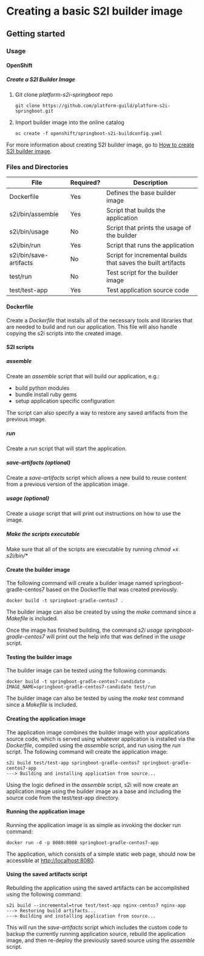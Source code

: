 
# Creating a basic S2I builder image  

## Getting started  

### Usage
#### OpenShift
##### Create a S2I Builder Image
1. Git clone *platform-s2i-springboot* repo
    ```console
    git clone https://github.com/platform-guild/platform-s2i-springboot.git
    ```
2. Import builder image into the online catalog
    ```console
    oc create -f openshift/springboot-s2i-buildconfig.yaml  
    ```
For more information about creating S2I builder image, go to [How to create S2I builder image](https://blog.openshift.com/create-s2i-builder-image/).

### Files and Directories  
| File                   | Required? | Description                                                  |
|------------------------|-----------|--------------------------------------------------------------|
| Dockerfile             | Yes       | Defines the base builder image                               |
| s2i/bin/assemble       | Yes       | Script that builds the application                           |
| s2i/bin/usage          | No        | Script that prints the usage of the builder                  |
| s2i/bin/run            | Yes       | Script that runs the application                             |
| s2i/bin/save-artifacts | No        | Script for incremental builds that saves the built artifacts |
| test/run               | No        | Test script for the builder image                            |
| test/test-app          | Yes       | Test application source code                                 |

#### Dockerfile
Create a *Dockerfile* that installs all of the necessary tools and libraries that are needed to build and run our application.  This file will also handle copying the s2i scripts into the created image.

#### S2I scripts

##### assemble
Create an *assemble* script that will build our application, e.g.:
- build python modules
- bundle install ruby gems
- setup application specific configuration

The script can also specify a way to restore any saved artifacts from the previous image.   

##### run
Create a *run* script that will start the application. 

##### save-artifacts (optional)
Create a *save-artifacts* script which allows a new build to reuse content from a previous version of the application image.

##### usage (optional) 
Create a *usage* script that will print out instructions on how to use the image.

##### Make the scripts executable 
Make sure that all of the scripts are executable by running *chmod +x s2i/bin/**

#### Create the builder image
The following command will create a builder image named springboot-gradle-centos7 based on the Dockerfile that was created previously.
```
docker build -t springboot-gradle-centos7 .
```
The builder image can also be created by using the *make* command since a *Makefile* is included.

Once the image has finished building, the command *s2i usage springboot-gradle-centos7* will print out the help info that was defined in the *usage* script.

#### Testing the builder image
The builder image can be tested using the following commands:
```
docker build -t springboot-gradle-centos7-candidate .
IMAGE_NAME=springboot-gradle-centos7-candidate test/run
```
The builder image can also be tested by using the *make test* command since a *Makefile* is included.

#### Creating the application image
The application image combines the builder image with your applications source code, which is served using whatever application is installed via the *Dockerfile*, compiled using the *assemble* script, and run using the *run* script.
The following command will create the application image:
```
s2i build test/test-app springboot-gradle-centos7 springboot-gradle-centos7-app
---> Building and installing application from source...
```
Using the logic defined in the *assemble* script, s2i will now create an application image using the builder image as a base and including the source code from the test/test-app directory. 

#### Running the application image
Running the application image is as simple as invoking the docker run command:
```
docker run -d -p 8080:8080 springboot-gradle-centos7-app
```
The application, which consists of a simple static web page, should now be accessible at  [http://localhost:8080](http://localhost:8080).

#### Using the saved artifacts script
Rebuilding the application using the saved artifacts can be accomplished using the following command:
```
s2i build --incremental=true test/test-app nginx-centos7 nginx-app
---> Restoring build artifacts...
---> Building and installing application from source...
```
This will run the *save-artifacts* script which includes the custom code to backup the currently running application source, rebuild the application image, and then re-deploy the previously saved source using the *assemble* script.

